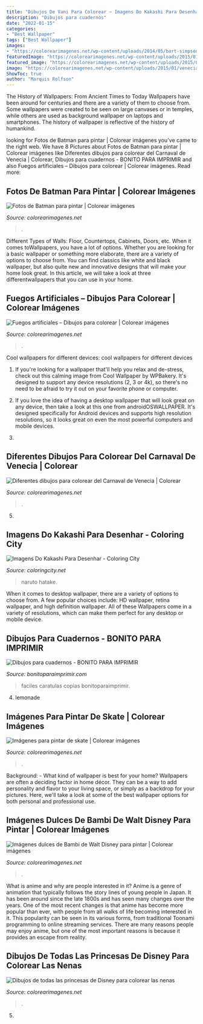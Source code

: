 ```yaml
---
title: "Dibujos De Vani Para Colorear ~ Imagens Do Kakashi Para Desenhar"
description: "Dibujos para cuadernos"
date: "2022-01-15"
categories:
- "Best Wallpaper"
tags: ["Best Wallpaper"]
images:
- "https://colorearimagenes.net/wp-content/uploads/2014/05/bart-simpson-para-colorear-465x651.jpg"
featuredImage: "https://colorearimagenes.net/wp-content/uploads/2015/01/bambi08-465x651.jpg"
featured_image: "https://colorearimagenes.net/wp-content/uploads/2015/01/venecia.jpg3_-465x658.gif"
image: "https://colorearimagenes.net/wp-content/uploads/2015/01/venecia.jpg3_-465x658.gif"
ShowToc: true
author: "Marquis Rolfson"
---
```



The History of Wallpapers: From Ancient Times to Today
Wallpapers have been around for centuries and there are a variety of them to choose from. Some wallpapers were created to be seen on large canvases or in temples, while others are used as background wallpaper on laptops and smartphones. The history of wallpaper is reflective of the history of humankind.

	

		
looking for Fotos de Batman para pintar | Colorear imágenes you've came to the right web. We have 8 Pictures about Fotos de Batman para pintar | Colorear imágenes like Diferentes dibujos para colorear del Carnaval de Venecia | Colorear, Dibujos para cuadernos - BONITO PARA IMPRIMIR and also Fuegos artificiales – Dibujos para colorear | Colorear imágenes. Read more:
		
    
## Fotos De Batman Para Pintar | Colorear Imágenes

<img loading=lazy src="https://colorearimagenes.net/wp-content/uploads/2015/07/batman-13.gif" onerror="this.onerror=null;this.src='https://tse1.mm.bing.net/th?id=OIP.AWpwm9owLwBzBIcZ1SBw7QHaKD&amp;pid=15.1';" alt="Fotos de Batman para pintar | Colorear imágenes">

_Source: colorearimagenes.net_

>. 

	

Different Types of Walls: Floor, Countertops, Cabinets, Doors, etc.
When it comes toWallpapers, you have a lot of options. Whether you are looking for a basic wallpaper or something more elaborate, there are a variety of options to choose from. You can find classics like white and black wallpaper, but also quite new and innovative designs that will make your home look great. In this article, we will take a look at three differentwallpapers that you can use in your home.

    
## Fuegos Artificiales – Dibujos Para Colorear | Colorear Imágenes

<img loading=lazy src="https://colorearimagenes.net/wp-content/uploads/2015/12/fuegosartificiales.jpg2_.jpg" onerror="this.onerror=null;this.src='https://tse4.mm.bing.net/th?id=OIP.ufrGWSsLoE8KHUs8QQD72AHaJ6&amp;pid=15.1';" alt="Fuegos artificiales – Dibujos para colorear | Colorear imágenes">

_Source: colorearimagenes.net_

>. 

	

Cool wallpapers for different devices:
cool wallpapers for different devices 

1. If you're looking for a wallpaper that'll help you relax and de-stress, check out this calming image from Cool Wallpaper by WPBakery. It's designed to support any device resolutions (2, 3 or 4k), so there's no need to be afraid to try it out on your favorite phone or computer.

2. If you love the idea of having a desktop wallpaper that will look great on any device, then take a look at this one from androidOSWALLPAPER. It's designed specifically for Android devices and supports high resolution resolutions, so it looks great on even the most powerful computers and mobile devices.

3.

    
## Diferentes Dibujos Para Colorear Del Carnaval De Venecia | Colorear

<img loading=lazy src="https://colorearimagenes.net/wp-content/uploads/2015/01/venecia.jpg3_-465x658.gif" onerror="this.onerror=null;this.src='https://tse3.mm.bing.net/th?id=OIP.CltKDjN2Xv3oPTMXc05u0AHaKe&amp;pid=15.1';" alt="Diferentes dibujos para colorear del Carnaval de Venecia | Colorear">

_Source: colorearimagenes.net_

>. 

	

5.

    
## Imagens Do Kakashi Para Desenhar - Coloring City

<img loading=lazy src="https://www.coloringcity.net/wp-content/uploads/2019/11/maxresdefault_4.jpg" onerror="this.onerror=null;this.src='https://tse1.mm.bing.net/th?id=OIP.CFb86N4rNy1_btOmOZx8ngHaEL&amp;pid=15.1';" alt="Imagens Do Kakashi Para Desenhar - Coloring City">

_Source: coloringcity.net_

>naruto hatake. 

	

When it comes to desktop wallpaper, there are a variety of options to choose from. A few popular choices include: HD wallpaper, retina wallpaper, and high definition wallpaper. All of these Wallpapers come in a variety of resolutions, which can make them perfect for any desktop or mobile device. 

    
## Dibujos Para Cuadernos - BONITO PARA IMPRIMIR

<img loading=lazy src="https://bonitoparaimprimir.com/wp-content/uploads/2019/05/copias.jpg" onerror="this.onerror=null;this.src='https://tse2.mm.bing.net/th?id=OIP.b4J0QhLB-jefX_S_w3PKXwHaJ_&amp;pid=15.1';" alt="Dibujos para cuadernos - BONITO PARA IMPRIMIR">

_Source: bonitoparaimprimir.com_

>faciles caratulas copias bonitoparaimprimir. 

	

4. lemonade 

    
## Imágenes Para Pintar De Skate | Colorear Imágenes

<img loading=lazy src="https://colorearimagenes.net/wp-content/uploads/2014/05/bart-simpson-para-colorear-465x651.jpg" onerror="this.onerror=null;this.src='https://tse3.mm.bing.net/th?id=OIP.NB8Y4LnVSgz3mD4IaEc8YwHaKX&amp;pid=15.1';" alt="Imágenes para pintar de skate | Colorear imágenes">

_Source: colorearimagenes.net_

>. 

	

Background: - What kind of wallpaper is best for your home?
Wallpapers are often a deciding factor in home décor. They can be a way to add personality and flavor to your living space, or simply as a backdrop for your pictures. Here, we'll take a look at some of the best wallpaper options for both personal and professional use.

    
## Imágenes Dulces De Bambi De Walt Disney Para Pintar | Colorear Imágenes

<img loading=lazy src="https://colorearimagenes.net/wp-content/uploads/2015/01/bambi08-465x651.jpg" onerror="this.onerror=null;this.src='https://tse3.mm.bing.net/th?id=OIP.x1I7i5tgxj-PaQ6_1tBlTgAAAA&amp;pid=15.1';" alt="Imágenes dulces de Bambi de Walt Disney para pintar | Colorear imágenes">

_Source: colorearimagenes.net_

>. 

	

What is anime and why are people interested in it?
Anime is a genre of animation that typically follows the story lines of young people in Japan. It has been around since the late 1800s and has seen many changes over the years. One of the most recent changes is that anime has become more popular than ever, with people from all walks of life becoming interested in it. This popularity can be seen in its various forms, from traditional Toonami programming to online streaming services. There are many reasons people may enjoy anime, but one of the most important reasons is because it provides an escape from reality.

    
## Dibujos De Todas Las Princesas De Disney Para Colorear Las Nenas

<img loading=lazy src="https://colorearimagenes.net/wp-content/uploads/2014/11/princesas-colo.gif5_.jpg" onerror="this.onerror=null;this.src='https://tse4.mm.bing.net/th?id=OIP.sVzK-Y8hW7kfzugj-XhiwwHaKX&amp;pid=15.1';" alt="Dibujos de todas las princesas de Disney para colorear las nenas">

_Source: colorearimagenes.net_

>. 

	

5.

